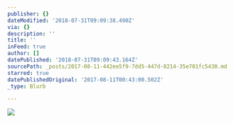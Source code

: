 ```yaml
---
publisher: {}
dateModified: '2018-07-31T09:09:38.490Z'
via: {}
description: ''
title: ''
inFeed: true
author: []
datePublished: '2018-07-31T09:09:43.164Z'
sourcePath: _posts/2017-08-11-442ee5f9-7dd5-447d-8214-35e701fc5430.md
starred: true
datePublishedOriginal: '2017-08-11T00:43:00.502Z'
_type: Blurb

---
```

![](https://the-grid-user-content.s3-us-west-2.amazonaws.com/55fe8d37-7fe3-455d-82df-5200f88d7ac7.jpg)
